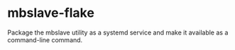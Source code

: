 # mbslave-flake
Package the mbslave utility as a systemd service and make it available as a command-line command.
